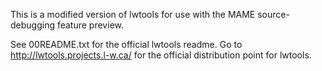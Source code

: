 This is a modified version of lwtools for use with the MAME source-debugging feature
preview.

See 00README.txt for the official lwtools readme.
Go to http://lwtools.projects.l-w.ca/ for the official distribution point for lwtools.

